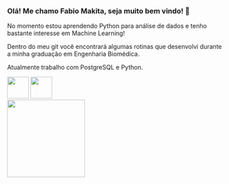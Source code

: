 ### Olá! Me chamo Fabio Makita, seja muito bem vindo! 👋

No momento estou aprendendo Python para análise de dados e tenho bastante interesse em Machine Learning!

Dentro do meu git você encontrará algumas rotinas que desenvolvi durante a minha graduação em Engenharia Biomédica.

Atualmente trabalho com PostgreSQL e Python.

<div>
<img height = "50em" src="https://cdn.jsdelivr.net/gh/devicons/devicon/icons/python/python-original.svg" />
<img height = "50em" src="https://cdn.jsdelivr.net/gh/devicons/devicon/icons/postgresql/postgresql-original.svg" />
</div>

<div>
  <img height = "180em" src="https://github-readme-stats.vercel.app/api?username=fkmakita&show_icons=true&theme=cobalt" />
</div>
